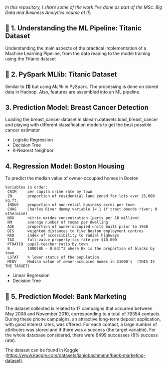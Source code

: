 <em>In this repository, I share some of the work I've done as part of the MSc. Big Data and Business Analytics course at IE.</em> 

## 🌟 **1. Understanding the ML Pipeline: Titanic Dataset**

Understanding the main aspects of the practical implementation of a Machine Learning Pipeline, from the data reading to the model training using the Titanic dataset

## 🌟 **2. PySpark MLlib: Titanic Dataset**

Similar to **(1)** but using  <em>MLlib</em> in PySpark. The processing is done on stored data in Hadoop. Also, features are assembled into an ML pipeline.

## **3. Prediction Model: Breast Cancer Detection**

Loading the breast_cancer dataset in sklearn.datasets.load_breast_cancer and playing with different classification models to get the best possible cancer estimator
- Logistic Regression
- Decision Tree
- K-Nearest Neighbor

## **4. Regression Model: Boston Housing**

To predict the median value of owner-occupied homes in Boston

```
Variables in order:
 CRIM     per capita crime rate by town
 ZN       proportion of residential land zoned for lots over 25,000 sq.ft.
 INDUS    proportion of non-retail business acres per town
 CHAS     Charles River dummy variable (= 1 if tract bounds river; 0 otherwise)
 NOX      nitric oxides concentration (parts per 10 million)
 RM       average number of rooms per dwelling
 AGE      proportion of owner-occupied units built prior to 1940
 DIS      weighted distances to five Boston employment centres
 RAD      index of accessibility to radial highways
 TAX      full-value property-tax rate per $10,000
 PTRATIO  pupil-teacher ratio by town
 B        1000(Bk - 0.63)^2 where Bk is the proportion of blacks by town
 LSTAT    % lower status of the population
 MEDV     Median value of owner-occupied homes in $1000's  (THIS IS THE TARGET)
```

- Linear Regression
- Decision Tree

## 🌟 **5. Prediction Model: Bank Marketing**

The dataset collected is related to 17 campaigns that occurred between May 2008 and November 2010, corresponding to a total of 79354 contacts. During these phone campaigns, an attractive long-term deposit application, with good interest rates, was offered. For each contact, a large number of attributes was stored and if there was a success (the target variable). For the whole database considered, there were 6499 successes (8% success rate). 

The dataset can be found in Kaggle (https://www.kaggle.com/datasets/janiobachmann/bank-marketing-dataset).
